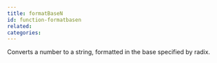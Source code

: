 ```yaml
---
title: formatBaseN
id: function-formatbasen
related:
categories:
---
```


Converts a number to a string, formatted in the base specified by radix.